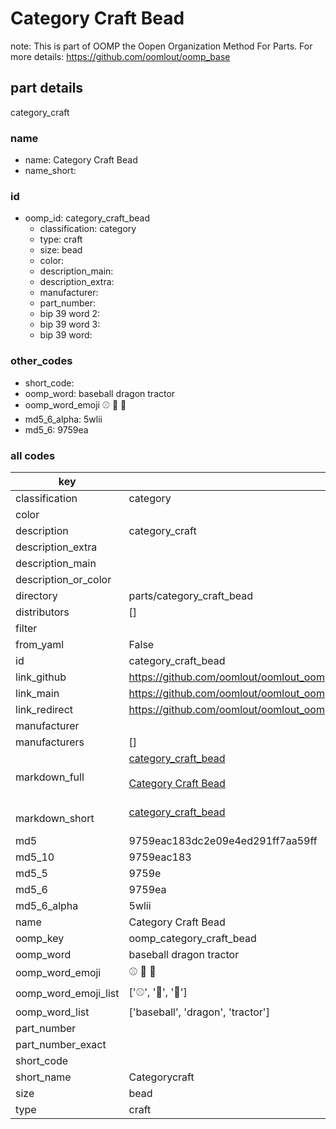 # Category Craft Bead  

note: This is part of OOMP the Oopen Organization Method For Parts. For more details: https://github.com/oomlout/oomp_base

##  part details
  



category_craft



### name
* name: Category Craft Bead
* name_short: 
### id
* oomp_id: category_craft_bead
  * classification: category
  * type: craft
  * size: bead
  * color: 
  * description_main: 
  * description_extra: 
  * manufacturer: 
  * part_number: 
  * bip 39 word 2: 
  * bip 39 word 3: 
  * bip 39 word: 

### other_codes
* short_code: 
* oomp_word: baseball dragon tractor
* oomp_word_emoji :baseball: :dragon: :tractor:
* md5_6_alpha: 5wlii
* md5_6: 9759ea









### all codes 
| key | value |  
| --- | --- |  
| classification | category |  
| color |  |  
| description | category_craft |  
| description_extra |  |  
| description_main |  |  
| description_or_color |   |  
| directory | parts/category_craft_bead |  
| distributors | [] |  
| filter |  |  
| from_yaml | False |  
| id | category_craft_bead |  
| link_github | https://github.com/oomlout/oomlout_oomp_version_1_messy/tree/main/parts/category_craft_bead |  
| link_main | https://github.com/oomlout/oomlout_oomp_version_1_messy/tree/main/parts/category_craft_bead |  
| link_redirect | https://github.com/oomlout/oomlout_oomp_version_1_messy/tree/main/parts/category_craft_bead |  
| manufacturer |  |  
| manufacturers | [] |  
| markdown_full | [category_craft_bead](none)<br>[](none)<br>[Category Craft Bead](none)<br><br> |  
| markdown_short | [category_craft_bead](none)<br><br> |  
| md5 | 9759eac183dc2e09e4ed291ff7aa59ff |  
| md5_10 | 9759eac183 |  
| md5_5 | 9759e |  
| md5_6 | 9759ea |  
| md5_6_alpha | 5wlii |  
| name | Category Craft Bead |  
| oomp_key | oomp_category_craft_bead |  
| oomp_word | baseball dragon tractor |  
| oomp_word_emoji | :baseball: :dragon: :tractor: |  
| oomp_word_emoji_list | [':baseball:', ':dragon:', ':tractor:'] |  
| oomp_word_list | ['baseball', 'dragon', 'tractor'] |  
| part_number |  |  
| part_number_exact |  |  
| short_code |  |  
| short_name | Categorycraft |  
| size | bead |  
| type | craft |  
